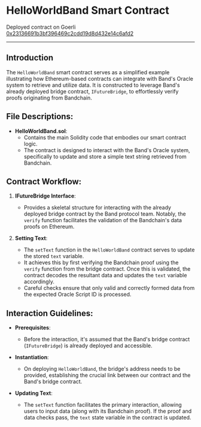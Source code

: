 # HelloWorldBand Smart Contract

Deployed contract on Goerli 
[0x23136691b3bf396469c2cdd19d8d432e14c6afd2](https://goerli.etherscan.io/address/0x23136691b3bf396469c2cdd19d8d432e14c6afd2#code)

---

## Introduction

The `HelloWorldBand` smart contract serves as a simplified example illustrating how Ethereum-based contracts can integrate with Band's Oracle system to retrieve and utilize data. It is constructed to leverage Band's already deployed bridge contract, `IFutureBridge`, to effortlessly verify proofs originating from Bandchain.

## File Descriptions:

- **HelloWorldBand.sol**:
  - Contains the main Solidity code that embodies our smart contract logic.
  - The contract is designed to interact with the Band's Oracle system, specifically to update and store a simple text string retrieved from Bandchain.

## Contract Workflow:

1. **IFutureBridge Interface**: 
   - Provides a skeletal structure for interacting with the already deployed bridge contract by the Band protocol team. Notably, the `verify` function facilitates the validation of the Bandchain's data proofs on Ethereum.
   
2. **Setting Text**: 
   - The `setText` function in the `HelloWorldBand` contract serves to update the stored `text` variable.
   - It achieves this by first verifying the Bandchain proof using the `verify` function from the bridge contract. Once this is validated, the contract decodes the resultant data and updates the `text` variable accordingly.
   - Careful checks ensure that only valid and correctly formed data from the expected Oracle Script ID is processed.

## Interaction Guidelines:

- **Prerequisites**: 
   - Before the interaction, it's assumed that the Band's bridge contract (`IFutureBridge`) is already deployed and accessible.

- **Instantiation**:
   - On deploying `HelloWorldBand`, the bridge's address needs to be provided, establishing the crucial link between our contract and the Band's bridge contract.

- **Updating Text**:
   - The `setText` function facilitates the primary interaction, allowing users to input data (along with its Bandchain proof). If the proof and data checks pass, the `text` state variable in the contract is updated.
